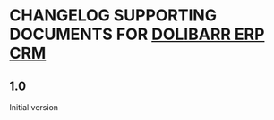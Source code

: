 # CHANGELOG SUPPORTING DOCUMENTS FOR <a href="https://www.dolibarr.org">DOLIBARR ERP CRM</a>

## 1.0
Initial version

